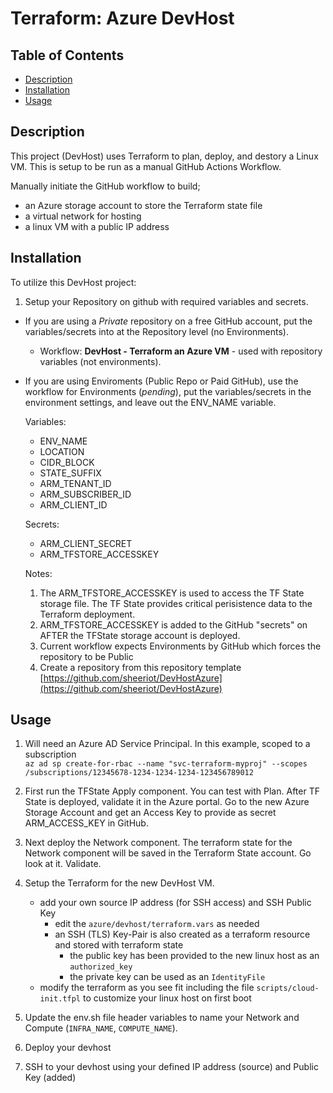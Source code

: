 # Terraform: Azure DevHost

## Table of Contents
  - [Description](#description)
  - [Installation](#installation)
  - [Usage](#usage)

## Description
This project (DevHost) uses Terraform to plan, deploy, and destory a Linux VM. This is setup to be run as a manual GitHub Actions Workflow.

Manually initiate the GitHub workflow to build;
- an Azure storage account to store the Terraform state file
- a virtual network for hosting
- a linux VM with a public IP address

## Installation

To utilize this DevHost project:

1. Setup your Repository on github with required variables and secrets.
  - If you are using a _Private_ repository on a free GitHub account, put the variables/secrets into at the Repository level (no Environments).
      - Workflow: **DevHost - Terraform an Azure VM** - used with repository variables (not environments).
  - If you are using Enviroments (Public Repo or Paid GitHub), use the workflow for Environments (_pending_), put the variables/secrets in the environment settings, and leave out the ENV_NAME variable.

    Variables:
    - ENV_NAME
    - LOCATION
    - CIDR_BLOCK
    - STATE_SUFFIX
    - ARM_TENANT_ID
    - ARM_SUBSCRIBER_ID
    - ARM_CLIENT_ID

    Secrets:
    - ARM_CLIENT_SECRET
    - ARM_TFSTORE_ACCESSKEY

    Notes:
    
    1. The ARM_TFSTORE_ACCESSKEY is used to access the TF State storage file. The TF State provides critical perisistence data to the Terraform deployment.
    1.  ARM_TFSTORE_ACCESSKEY is added to the GitHub "secrets" on AFTER the TFState storage account is deployed.
    1. Current workflow expects Environments by GitHub which forces the repository to be Public
    1. Create a repository from this repository template [https://github.com/sheeriot/DevHostAzure](https://github.com/sheeriot/DevHostAzure)

## Usage

1. Will need an Azure AD Service Principal. In this example, scoped to a subscription<br>
   ```az ad sp create-for-rbac --name "svc-terraform-myproj" --scopes /subscriptions/12345678-1234-1234-1234-123456789012```

1. First run the TFState Apply component. You can test with Plan. After TF State is deployed, validate it in the Azure portal. Go to the new Azure Storage Account and get an Access Key to provide as secret ARM_ACCESS_KEY in GitHub.

1. Next deploy the Network component. The terraform state for the Network component will be saved in the Terraform State account. Go look at it. Validate.

1. Setup the Terraform for the new DevHost VM. 
   - add your own source IP address (for SSH access) and SSH Public Key
     - edit the `azure/devhost/terraform.vars` as needed
     - an SSH (TLS) Key-Pair is also created as a terraform resource and stored with terraform state
         - the public key has been provided to the new linux host as an `authorized_key`
         - the private key can be used as an `IdentityFile`
   - modify the terraform as you see fit including the file `scripts/cloud-init.tfpl` to customize your linux host on first boot

1. Update the env.sh file header variables to name your Network and Compute (`INFRA_NAME`, `COMPUTE_NAME`).

1. Deploy your devhost

1. SSH to your devhost using your defined IP address (source) and Public Key (added)

